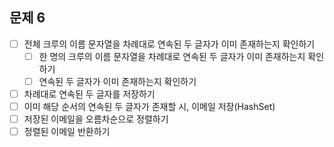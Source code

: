 ## 문제 6
- [ ] 전체 크루의 이름 문자열을 차례대로 연속된 두 글자가 이미 존재하는지 확인하기
  - [ ] 한 명의 크루의 이름 문자열을 차례대로 연속된 두 글자가 이미 존재하는지 확인하기
  - [ ] 연속된 두 글자가 이미 존재하는지 확인하기
- [ ] 차례대로 연속된 두 글자를 저장하기
- [ ] 이미 해당 순서의 연속된 두 글자가 존재할 시, 이메일 저장(HashSet)
- [ ] 저장된 이메일을 오름차순으로 정렬하기
- [ ] 정렬된 이메일 반환하기